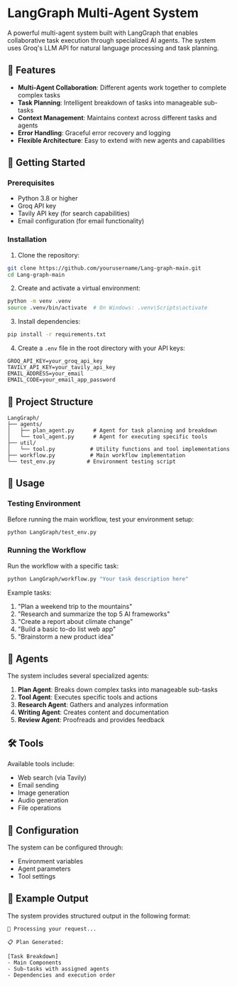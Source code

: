 # LangGraph Multi-Agent System

A powerful multi-agent system built with LangGraph that enables collaborative task execution through specialized AI agents. The system uses Groq's LLM API for natural language processing and task planning.

## 🌟 Features

- **Multi-Agent Collaboration**: Different agents work together to complete complex tasks
- **Task Planning**: Intelligent breakdown of tasks into manageable sub-tasks
- **Context Management**: Maintains context across different tasks and agents
- **Error Handling**: Graceful error recovery and logging
- **Flexible Architecture**: Easy to extend with new agents and capabilities

## 🚀 Getting Started

### Prerequisites

- Python 3.8 or higher
- Groq API key
- Tavily API key (for search capabilities)
- Email configuration (for email functionality)

### Installation

1. Clone the repository:
```bash
git clone https://github.com/yourusername/Lang-graph-main.git
cd Lang-graph-main
```

2. Create and activate a virtual environment:
```bash
python -m venv .venv
source .venv/bin/activate  # On Windows: .venv\Scripts\activate
```

3. Install dependencies:
```bash
pip install -r requirements.txt
```

4. Create a `.env` file in the root directory with your API keys:
```env
GROQ_API_KEY=your_groq_api_key
TAVILY_API_KEY=your_tavily_api_key
EMAIL_ADDRESS=your_email
EMAIL_CODE=your_email_app_password
```

## 📁 Project Structure

```
LangGraph/
├── agents/
│   ├── plan_agent.py      # Agent for task planning and breakdown
│   └── tool_agent.py      # Agent for executing specific tools
├── util/
│   └── tool.py           # Utility functions and tool implementations
├── workflow.py           # Main workflow implementation
└── test_env.py          # Environment testing script
```

## 🎯 Usage

### Testing Environment

Before running the main workflow, test your environment setup:

```bash
python LangGraph/test_env.py
```

### Running the Workflow

Run the workflow with a specific task:

```bash
python LangGraph/workflow.py "Your task description here"
```

Example tasks:
1. "Plan a weekend trip to the mountains"
2. "Research and summarize the top 5 AI frameworks"
3. "Create a report about climate change"
4. "Build a basic to-do list web app"
5. "Brainstorm a new product idea"

## 🤖 Agents

The system includes several specialized agents:

1. **Plan Agent**: Breaks down complex tasks into manageable sub-tasks
2. **Tool Agent**: Executes specific tools and actions
3. **Research Agent**: Gathers and analyzes information
4. **Writing Agent**: Creates content and documentation
5. **Review Agent**: Proofreads and provides feedback

## 🛠️ Tools

Available tools include:
- Web search (via Tavily)
- Email sending
- Image generation
- Audio generation
- File operations

## 🔧 Configuration

The system can be configured through:
- Environment variables
- Agent parameters
- Tool settings

## 📝 Example Output

The system provides structured output in the following format:

```
🤖 Processing your request...

📋 Plan Generated:

[Task Breakdown]
- Main Components
- Sub-tasks with assigned agents
- Dependencies and execution order
